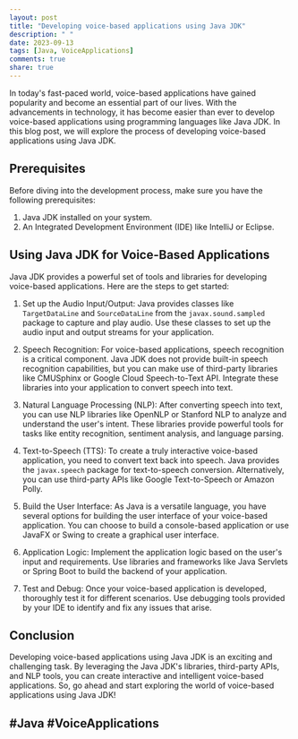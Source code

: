 ```yaml
---
layout: post
title: "Developing voice-based applications using Java JDK"
description: " "
date: 2023-09-13
tags: [Java, VoiceApplications]
comments: true
share: true
---
```


In today's fast-paced world, voice-based applications have gained popularity and become an essential part of our lives. With the advancements in technology, it has become easier than ever to develop voice-based applications using programming languages like Java JDK. In this blog post, we will explore the process of developing voice-based applications using Java JDK.

## Prerequisites
Before diving into the development process, make sure you have the following prerequisites:

1. Java JDK installed on your system.
2. An Integrated Development Environment (IDE) like IntelliJ or Eclipse.

## Using Java JDK for Voice-Based Applications
Java JDK provides a powerful set of tools and libraries for developing voice-based applications. Here are the steps to get started:

1. Set up the Audio Input/Output: Java provides classes like `TargetDataLine` and `SourceDataLine` from the `javax.sound.sampled` package to capture and play audio. Use these classes to set up the audio input and output streams for your application.

2. Speech Recognition: For voice-based applications, speech recognition is a critical component. Java JDK does not provide built-in speech recognition capabilities, but you can make use of third-party libraries like CMUSphinx or Google Cloud Speech-to-Text API. Integrate these libraries into your application to convert speech into text.

3. Natural Language Processing (NLP): After converting speech into text, you can use NLP libraries like OpenNLP or Stanford NLP to analyze and understand the user's intent. These libraries provide powerful tools for tasks like entity recognition, sentiment analysis, and language parsing.

4. Text-to-Speech (TTS): To create a truly interactive voice-based application, you need to convert text back into speech. Java provides the `javax.speech` package for text-to-speech conversion. Alternatively, you can use third-party APIs like Google Text-to-Speech or Amazon Polly.

5. Build the User Interface: As Java is a versatile language, you have several options for building the user interface of your voice-based application. You can choose to build a console-based application or use JavaFX or Swing to create a graphical user interface.

6. Application Logic: Implement the application logic based on the user's input and requirements. Use libraries and frameworks like Java Servlets or Spring Boot to build the backend of your application.

7. Test and Debug: Once your voice-based application is developed, thoroughly test it for different scenarios. Use debugging tools provided by your IDE to identify and fix any issues that arise.

## Conclusion
Developing voice-based applications using Java JDK is an exciting and challenging task. By leveraging the Java JDK's libraries, third-party APIs, and NLP tools, you can create interactive and intelligent voice-based applications. So, go ahead and start exploring the world of voice-based applications using Java JDK!

## #Java #VoiceApplications